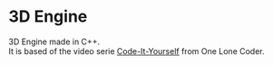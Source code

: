 # 3D Engine
3D Engine made in C++.  
It is based of the video serie [Code-It-Yourself](https://youtu.be/ih20l3pJoeU) from One Lone Coder.